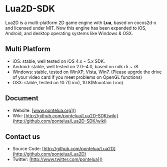 Lua2D-SDK 
==================

Lua2D is a multi-platform 2D game engine with **Lua**, based on cocos2d-x and licensed under MIT.
Now this engine has been expanded to iOS, Android, and desktop operating systems like Windows & OSX.

Multi Platform
-------------
   * iOS:  stable, well tested on iOS 4.x ~ 5.x SDK.
   * Android: stable, well tested on 2.0~4.0, based on ndk r5 ~ r8.
   * Windows: stable, tested on WinXP, Vista, Win7. (Please upgrde the drive of your video card if you meet problems on OpenGL functions)
   * OSX: stable, tested on 10.7(Lion), 10.8(Mountain Lion).

Document
------------------
   * Website: [www.pontelua.org]()
   * Wiki: [http://github.com/pontelua/Lua2D-SDK/wiki](http://github.com/pontelua/Lua2D-SDK/wiki) 
	
Contact us
------------------
   * Source Code: [http://github.com/pontelua/Lua2D](http://github.com/pontelua/Lua2D)
   * Twitter: [http://www.twitter.com/pontelua]()
